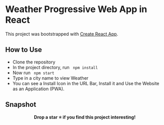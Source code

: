 # Weather Progressive Web App in React

This project was bootstrapped with [Create React App](https://github.com/facebook/create-react-app).

## How to Use
- Clone the repository
- In the project directory, run <code> npm install </code>
- Now run <code> npm start </code>
- Type in a city name to view Weather
- You can see a Install Icon in the URL Bar, Install it and Use the Website as an Application (PWA). 

## Snapshot


<p align = "center"><b>
Drop a star ⭐ if you find this project interesting!
  </b></p>
